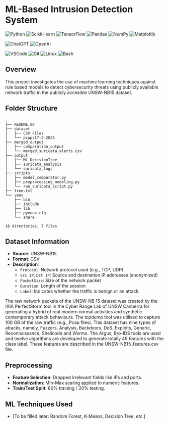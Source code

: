 
# ML-Based Intrusion Detection System

![Python](https://img.shields.io/badge/Python-3776AB?style=for-the-badge&logo=python&logoColor=white)
![Scikit-learn](https://img.shields.io/badge/Scikit--learn-F7931E?style=for-the-badge&logo=scikit-learn&logoColor=white)
![TensorFlow](https://img.shields.io/badge/TensorFlow-FF6F00?style=for-the-badge&logo=tensorflow&logoColor=white)
![Pandas](https://img.shields.io/badge/Pandas-150458?style=for-the-badge&logo=pandas&logoColor=white)
![NumPy](https://img.shields.io/badge/NumPy-013243?style=for-the-badge&logo=numpy&logoColor=white)
![Matplotlib](https://img.shields.io/badge/Matplotlib-11557C?style=for-the-badge&logo=matplotlib&logoColor=white)


![ChatGPT](https://img.shields.io/badge/ChatGPT-5cdb95?style=for-the-badge&logo=openai&logoColor=white)
![OpenAI](https://img.shields.io/badge/OpenAI-412991?style=for-the-badge&logo=openai&logoColor=white)


![VSCode](https://img.shields.io/badge/VSCode-007ACC?style=for-the-badge&logo=visual-studio-code&logoColor=white)
![Git](https://img.shields.io/badge/Git-F05032?style=for-the-badge&logo=git&logoColor=white)
![Linux](https://img.shields.io/badge/Linux-FCC624?style=for-the-badge&logo=linux&logoColor=black)
![Bash](https://img.shields.io/badge/Bash-4EAA25?style=for-the-badge&logo=gnu-bash&logoColor=white)

## Overview
This project investigates the use of machine learning techniques against rule based models to detect cybersecurity threats using publicly available network traffic  in the publicly accesible UNSW-NB15 dataset.

## Folder Structure
```text
.
├── README.md
├── dataset
│   ├── CSV Files
│   └── pcaps17-2-2025
├── merged_output
│   ├── comparation_output
│   └── merged_suricata_alerts.csv
├── output
│   ├── ML-DecisionTree
│   ├── suricata_analysis
│   └── suricata_logs
├── scripts
│   ├── model_comparator.py
│   ├── preprocessing_modeling.py
│   └── run_suricata_script.py
├── tree.txt
└── venv
    ├── bin
    ├── include
    ├── lib
    ├── pyvenv.cfg
    └── share

16 directories, 7 files
```

## Dataset Information
- **Source**: UNSW-NB15
- **Format**: CSV
- **Description**:
  - `Protocol`: Network protocol used (e.g., TCP, UDP)
  - `Src IP`, `Dst IP`: Source and destination IP addresses (anonymized)
  - `PacketSize`: Size of the network packet
  - `Duration`: Length of the session
  - `Label`: Indicates whether the traffic is benign or an attack.

The raw network packets of the UNSW-NB 15 dataset was created by the IXIA PerfectStorm tool in the Cyber Range Lab of UNSW Canberra for generating a hybrid of real modern normal activities and synthetic contemporary attack behaviours. The tcpdump tool was utilised to capture 100 GB of the raw traffic (e.g., Pcap files). This dataset has nine types of attacks, namely, Fuzzers, Analysis, Backdoors, DoS, Exploits, Generic, Reconnaissance, Shellcode and Worms. The Argus, Bro-IDS tools are used and twelve algorithms are developed to generate totally 49 features with the class label. These features are described in the UNSW-NB15_features.csv file.
## Preprocessing
- **Feature Selection**: Dropped irrelevant fields like IPs and ports.
- **Normalization**: Min-Max scaling applied to numeric features.
- **Train/Test Split**: 80% training / 20% testing.

## ML Techniques Used
- [To be filled later: Random Forest, K-Means, Decision Tree, etc.]


